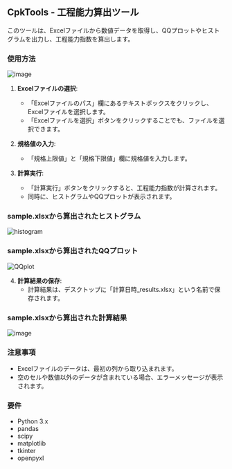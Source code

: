 ## CpkTools - 工程能力算出ツール

このツールは、Excelファイルから数値データを取得し、QQプロットやヒストグラムを出力し、工程能力指数を算出します。

### 使用方法

![image](https://github.com/kotaooka/CpkTools/assets/115392256/632ac7b4-22cb-4a21-8379-2de238a0eaa4)

1. **Excelファイルの選択**:
   - 「Excelファイルのパス」欄にあるテキストボックスをクリックし、Excelファイルを選択します。
   - 「Excelファイルを選択」ボタンをクリックすることでも、ファイルを選択できます。

2. **規格値の入力**:
   - 「規格上限値」と「規格下限値」欄に規格値を入力します。

3. **計算実行**:
   - 「計算実行」ボタンをクリックすると、工程能力指数が計算されます。
   - 同時に、ヒストグラムやQQプロットが表示されます。

### sample.xlsxから算出されたヒストグラム
![histogram](https://github.com/kotaooka/-/assets/115392256/c781d2fd-7b60-4675-9297-a5b20be49ab2)

### sample.xlsxから算出されたQQプロット
![QQplot](https://github.com/kotaooka/-/assets/115392256/554f4180-bbb5-4eb2-b738-e11b91be5ace)

4. **計算結果の保存**:
   - 計算結果は、デスクトップに「計算日時_results.xlsx」という名前で保存されます。

### sample.xlsxから算出された計算結果
![image](https://github.com/kotaooka/-/assets/115392256/e2cc8439-ffac-4ca6-9939-d3bc96589295)


### 注意事項
- Excelファイルのデータは、最初の列から取り込まれます。
- 空のセルや数値以外のデータが含まれている場合、エラーメッセージが表示されます。

### 要件
- Python 3.x
- pandas
- scipy
- matplotlib
- tkinter
- openpyxl



